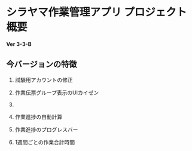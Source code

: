# シラヤマ作業管理アプリ プロジェクト概要


**Ver 3-3-B**
## 今バージョンの特徴
1. 試験用アカウントの修正
1. 作業伝票グループ表示のUIカイゼン
1. 

1. 作業進捗の自動計算
1. 作業進捗のプログレスバー
1. 1週間ごとの作業合計時間